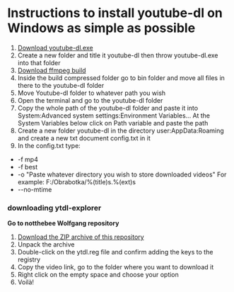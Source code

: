 # Instructions to install youtube-dl on Windows as simple as possible
1. [Download youtube-dl.exe](https://ytdl-org.github.io/youtube-dl/download.html)
2. Create a new folder and title it youtube-dl then throw youtube-dl.exe into that folder
3. [Download ffmpeg build](https://ffmpeg.org/download.html)
4. Inside the build compressed folder go to bin folder and move all files in there to the youtube-dl folder
5. Move Youtube-dl folder to whatever path you wish
6. Open the terminal and go to the youtube-dl folder
7. Copy the whole path of the youtube-dl folder and paste it into System:Advanced system settings:Environment Variables... At the System Variables below click on Path variable and paste the path
8. Create a new folder youtube-dl in the directory user:AppData:Roaming and create a new txt document config.txt in it
9. In the config.txt type: 
* -f mp4
* -f best
* -o "Paste whatever directory you wish to store downloaded videos" For example: F:/Obrabotka/%(title)s.%(ext)s
* --no-mtime

### downloading ytdl-explorer

**Go to notthebee Wolfgang repository**

1. [Download the ZIP archive of this repository](https://github.com/notthebee/ytdl-explorer/archive/refs/heads/main.zip)
2. Unpack the archive
3. Double-click on the ytdl.reg file and confirm adding the keys to the registry
4. Copy the video link, go to the folder where you want to download it
5. Right click on the empty space and choose your option
6. Voilà!
